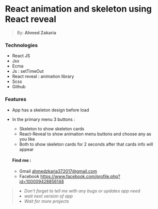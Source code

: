 # <h1> React animation and skeleton using React reveal  </h1>

> By: **Ahmed Zakaria**

### Technologies
* React JS
* Jsx
* Ecma
* Js : setTimeOut
* React reveal : animation library 
* Scss
* Github

### Features
- App has a skeleton design before load
- In the primary menu 3 buttons :
  - Skeleton to show skeleton cards
  - React-Reveal to show animation menu buttons and choose any as you like
  - Both to show skeleton cards for 2 seconds after that cards info will appear

  #### Find me :
    - Gmail     ahmedzkaria372017@gmail.com 
    - Facebook  https://www.facebook.com/profile.php?id=100009428856148 
    
> - *Don't forget to tell me with any bugs or updates app need*
> - *wait next version of app*
> - *Wait for more projects*
